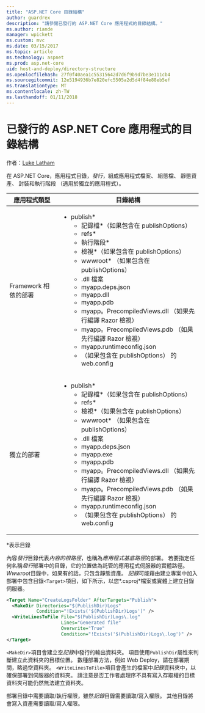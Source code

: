 ```yaml
---
title: "ASP.NET Core 目錄結構"
author: guardrex
description: "請參閱已發行的 ASP.NET Core 應用程式的目錄結構。"
ms.author: riande
manager: wpickett
ms.custom: mvc
ms.date: 03/15/2017
ms.topic: article
ms.technology: aspnet
ms.prod: asp.net-core
uid: host-and-deploy/directory-structure
ms.openlocfilehash: 27f0f40aea1c55315642d7d6f9b9d7be3e111cb4
ms.sourcegitcommit: 12e5194936b7e820efc5505a2d5d4f84e88eb5ef
ms.translationtype: MT
ms.contentlocale: zh-TW
ms.lasthandoff: 01/11/2018
---
```

# <a name="directory-structure-of-published-aspnet-core-apps"></a>已發行的 ASP.NET Core 應用程式的目錄結構

作者：[Luke Latham](https://github.com/guardrex)

在 ASP.NET Core，應用程式目錄，*發行*，組成應用程式檔案、 組態檔、 靜態資產、 封裝和執行階段 （適用於獨立的應用程式）。

| 應用程式類型                       | 目錄結構 |
| ------------------------------ | ------------------- |
| Framework 相依的部署 | <ul><li>publish\*<ul><li>記錄檔\*（如果包含在 publishOptions）</li><li>refs\*</li><li>執行階段\*</li><li>檢視\*（如果包含在 publishOptions）</li><li>wwwroot\* （如果包含在 publishOptions）</li><li>.dll 檔案</li><li>myapp.deps.json</li><li>myapp.dll</li><li>myapp.pdb</li><li>myapp。PrecompiledViews.dll （如果先行編譯 Razor 檢視）</li><li>myapp。PrecompiledViews.pdb （如果先行編譯 Razor 檢視）</li><li>myapp.runtimeconfig.json</li><li>（如果包含在 publishOptions） 的 web.config</li></ul></li></ul> |
| 獨立的部署      | <ul><li>publish\*<ul><li>記錄檔\*（如果包含在 publishOptions）</li><li>refs\*</li><li>檢視\*（如果包含在 publishOptions）</li><li>wwwroot\* （如果包含在 publishOptions）</li><li>.dll 檔案</li><li>myapp.deps.json</li><li>myapp.exe</li><li>myapp.pdb</li><li>myapp。PrecompiledViews.dll （如果先行編譯 Razor 檢視）</li><li>myapp。PrecompiledViews.pdb （如果先行編譯 Razor 檢視）</li><li>myapp.runtimeconfig.json</li><li>（如果包含在 publishOptions） 的 web.config</li></ul></li></ul> |
\*表示目錄

內容*發行*目錄代表*內容的根路徑*，也稱為*應用程式基底路徑*的部署。 若要指定任何名稱*發行*部署中的目錄，它的位置做為託管的應用程式伺服器的實體路徑。 *Wwwroot*目錄中，如果有的話，只包含靜態資產。 *記錄*可能藉由建立專案中加入部署中包含目錄`<Target>`項目，如下所示，以您*.csproj*檔案或實體上建立目錄伺服器。

```xml
<Target Name="CreateLogsFolder" AfterTargets="Publish">
  <MakeDir Directories="$(PublishDir)Logs" 
           Condition="!Exists('$(PublishDir)Logs')" />
  <WriteLinesToFile File="$(PublishDir)Logs\.log" 
                    Lines="Generated file" 
                    Overwrite="True" 
                    Condition="!Exists('$(PublishDir)Logs\.log')" />
</Target>
```

`<MakeDir>`項目會建立空*記錄*中發行的輸出資料夾。 項目使用`PublishDir`屬性來判斷建立此資料夾的目標位置。 數種部署方法，例如 Web Deploy，請在部署期間，略過空資料夾。 `<WriteLinesToFile>`項目會產生的檔案中*記錄*資料夾中，以確保部署到伺服器的資料夾。 請注意是否工作者處理序不具有寫入存取權的目標資料夾可能仍然無法建立資料夾。

部署目錄中需要讀取/執行權限，雖然*記錄*目錄需要讀取/寫入權限。 其他目錄將會寫入資產需要讀取/寫入權限。
